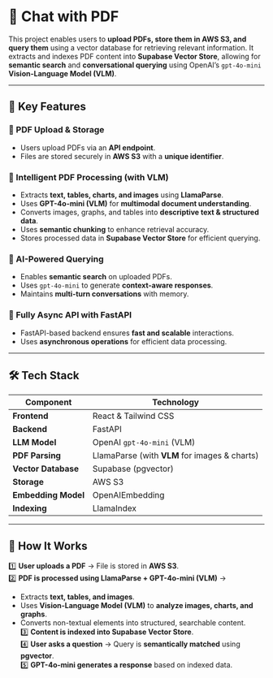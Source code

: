 # 📄 Chat with PDF

This project enables users to **upload PDFs, store them in AWS S3, and query them** using a vector database for retrieving relevant information. It extracts and indexes PDF content into **Supabase Vector Store**, allowing for **semantic search** and **conversational querying** using OpenAI’s `gpt-4o-mini` **Vision-Language Model (VLM)**.

---

## 🚀 **Key Features**  

### 📂 PDF Upload & Storage  
- Users upload PDFs via an **API endpoint**.  
- Files are stored securely in **AWS S3** with a **unique identifier**.  

### 🧠 Intelligent PDF Processing (with **VLM**)  
- Extracts **text, tables, charts, and images** using **LlamaParse**.  
- Uses **GPT-4o-mini (VLM)** for **multimodal document understanding**.  
- Converts images, graphs, and tables into **descriptive text & structured data**.  
- Uses **semantic chunking** to enhance retrieval accuracy.  
- Stores processed data in **Supabase Vector Store** for efficient querying.  

### 🔎 AI-Powered Querying  
- Enables **semantic search** on uploaded PDFs.  
- Uses `gpt-4o-mini` to generate **context-aware responses**.  
- Maintains **multi-turn conversations** with memory.  

### 🔄 Fully Async API with FastAPI  
- FastAPI-based backend ensures **fast and scalable** interactions.  
- Uses **asynchronous operations** for efficient data processing.  

---

## 🛠 **Tech Stack**  

| Component         | Technology |
|------------------|------------|
| **Frontend**       | React & Tailwind CSS |
| **Backend**       | FastAPI |
| **LLM Model**     | OpenAI `gpt-4o-mini` (VLM) |
| **PDF Parsing**   | LlamaParse (with **VLM** for images & charts) |
| **Vector Database** | Supabase (pgvector) |
| **Storage**       | AWS S3 |
| **Embedding Model** | OpenAIEmbedding |
| **Indexing**      | LlamaIndex |

---

## 📖 **How It Works**  

1️⃣ **User uploads a PDF** → File is stored in **AWS S3**.  
2️⃣ **PDF is processed using LlamaParse + GPT-4o-mini (VLM)** →  
   - Extracts **text, tables, and images**.  
   - Uses **Vision-Language Model (VLM)** to **analyze images, charts, and graphs**.  
   - Converts non-textual elements into structured, searchable content.  
3️⃣ **Content is indexed into Supabase Vector Store**.  
4️⃣ **User asks a question** → Query is **semantically matched** using **pgvector**.  
5️⃣ **GPT-4o-mini generates a response** based on indexed data. 
